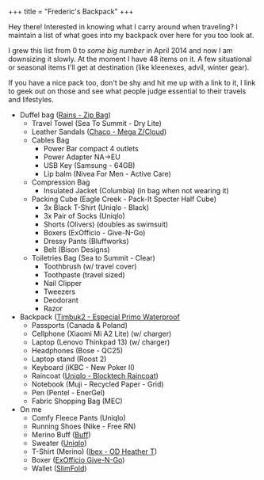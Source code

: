 +++
title = "Frederic's Backpack"
+++

Hey there! Interested in knowing what I carry around when traveling? I
maintain a list of what goes into my backpack over here for you too
look at.

I grew this list from 0 to _some big number_ in April 2014 and now I am
downsizing it slowly. At the moment I have 48 items on it. A few situational
or seasonal items I'll get at destination (like kleenexes, advil, winter gear).

If you have a nice pack too, don't be shy and hit me up with a link to it, I
link to geek out on those and see what people judge essential to their travels
and lifestyles.

- Duffel bag ([Rains - Zip Bag](https://www.rains.dk/collections/bags-accessories/products/zip-bag?variant=21506599425))
    - Travel Towel (Sea To Summit - Dry Lite)
    - Leather Sandals ([Chaco - Mega Z/Cloud](https://www.chacos.com/US/en/mega-z-cloud/35674M.html))
    - Cables Bag
        - Power Bar compact 4 outlets
        - Power Adapter NA->EU
        - USB Key (Samsung - 64GB)
        - Lip balm (Nivea For Men - Active Care)
    - Compression Bag
        - Insulated Jacket (Columbia) (in bag when not wearing it)
    - Packing Cube (Eagle Creek - Pack-It Specter Half Cube)
        - 3x Black T-Shirt (Uniqlo - Black)
        - 3x Pair of Socks (Uniqlo)
        - Shorts (Olivers) (doubles as swimsuit)
        - Boxers (ExOfficio - Give-N-Go)
        - Dressy Pants (Bluffworks)
        - Belt (Bison Designs)
    - Toiletries Bag (Sea to Summit - Clear)
        - Toothbrush (w/ travel cover)
        - Toothpaste (travel sized)
        - Nail Clipper
        - Tweezers
        - Deodorant
        - Razor
- Backpack ([Timbuk2 - Especial Primo Waterproof](http://www.timbuk2.com/primo-waterproof-backpack/486-3-2000.html)
    - Passports (Canada & Poland)
    - Cellphone (Xiaomi Mi A2 Lite) (w/ charger)
    - Laptop (Lenovo Thinkpad 13) (w/ charger)
    - Headphones (Bose - QC25)
    - Laptop stand (Roost 2)
    - Keyboard (iKBC - New Poker II)
    - Raincoat ([Uniqlo - Blocktech Raincoat](https://www.uniqlo.com/us/en/mens-blocktech-rain-coat-167506.html))
    - Notebook (Muji - Recycled Paper - Grid)
    - Pen (Pentel - EnerGel)
    - Fabric Shopping Bag (MEC)
- On me
    - Comfy Fleece Pants (Uniqlo)
    - Running Shoes (Nike - Free RN)
    - Merino Buff ([Buff](http://www.buffwear.com/lifestyle-hats-collection-place-forward-order-here/black-wool-buff))
    - Sweater ([Uniqlo](https://www.uniqlo.com/us/en/men-middle-gauge-waffle-crewneck-sweater-173233.html))
    - T-Shirt (Merino) ([Ibex - OD Heather T](http://shop.ibex.com/merino-wool-clothing/mens-short-sleeve-shirts/m-od-heather-t-shirt))
    - Boxer ([ExOfficio Give-N-Go](http://www.exofficio.com/products/details/mens-give-n-go-boxer))
    - Wallet ([SlimFold](http://www.slimfoldwallet.com/))
